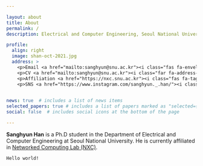 ```yaml
---

layout: about
title: About
permalink: /
description: Electrical and Computer Engineering, Seoul National University

profile:
  align: right
  image: shan-oct-2021.jpg
  address: >
    <p>Email <a href="mailto:sanghyun@snu.ac.kr"><i class="fas fa-envelope"></i></a><br></p>
    <p>CV <a href="mailto:sanghyun@snu.ac.kr"><i class="far fa-address-card"></i></p>
    <p>Affiliation <a href="https://nxc.snu.ac.kr"><i class="fas fa-tags"></i></p>
    <p>SNS <a href="https://www.instagram.com/sanghyun._.han/"><i class="fab fa-instagram"></i></i></p>
    

news: true  # includes a list of news items
selected_papers: true # includes a list of papers marked as "selected={true}"
social: false  # includes social icons at the bottom of the page

---
```


**Sanghyun Han** is a Ph.D student in the Department of Electrical and Computer Engineering at Seoul National University.
He is currently affiliated in [Networked Computing Lab (NXC)](https:/nxc.snu.ac.kr).
```
Hello world!
```